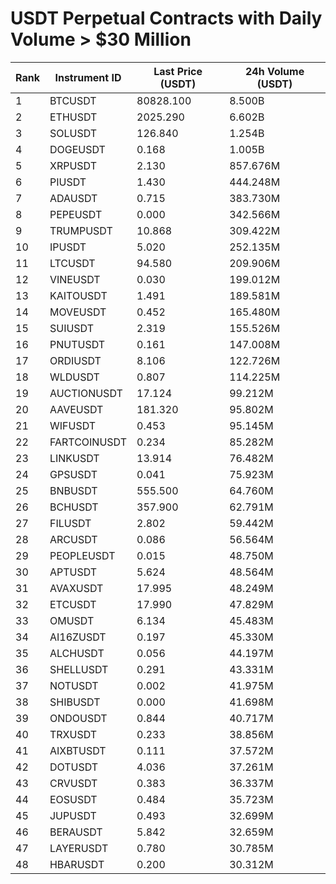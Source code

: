 # USDT Perpetual Contracts with Daily Volume > $30 Million

| Rank | Instrument ID | Last Price (USDT) | 24h Volume (USDT) |
|------|---------------|-------------------|-------------------|
| 1 | BTCUSDT | 80828.100 | 8.500B |
| 2 | ETHUSDT | 2025.290 | 6.602B |
| 3 | SOLUSDT | 126.840 | 1.254B |
| 4 | DOGEUSDT | 0.168 | 1.005B |
| 5 | XRPUSDT | 2.130 | 857.676M |
| 6 | PIUSDT | 1.430 | 444.248M |
| 7 | ADAUSDT | 0.715 | 383.730M |
| 8 | PEPEUSDT | 0.000 | 342.566M |
| 9 | TRUMPUSDT | 10.868 | 309.422M |
| 10 | IPUSDT | 5.020 | 252.135M |
| 11 | LTCUSDT | 94.580 | 209.906M |
| 12 | VINEUSDT | 0.030 | 199.012M |
| 13 | KAITOUSDT | 1.491 | 189.581M |
| 14 | MOVEUSDT | 0.452 | 165.480M |
| 15 | SUIUSDT | 2.319 | 155.526M |
| 16 | PNUTUSDT | 0.161 | 147.008M |
| 17 | ORDIUSDT | 8.106 | 122.726M |
| 18 | WLDUSDT | 0.807 | 114.225M |
| 19 | AUCTIONUSDT | 17.124 | 99.212M |
| 20 | AAVEUSDT | 181.320 | 95.802M |
| 21 | WIFUSDT | 0.453 | 95.145M |
| 22 | FARTCOINUSDT | 0.234 | 85.282M |
| 23 | LINKUSDT | 13.914 | 76.482M |
| 24 | GPSUSDT | 0.041 | 75.923M |
| 25 | BNBUSDT | 555.500 | 64.760M |
| 26 | BCHUSDT | 357.900 | 62.791M |
| 27 | FILUSDT | 2.802 | 59.442M |
| 28 | ARCUSDT | 0.086 | 56.564M |
| 29 | PEOPLEUSDT | 0.015 | 48.750M |
| 30 | APTUSDT | 5.624 | 48.564M |
| 31 | AVAXUSDT | 17.995 | 48.249M |
| 32 | ETCUSDT | 17.990 | 47.829M |
| 33 | OMUSDT | 6.134 | 45.483M |
| 34 | AI16ZUSDT | 0.197 | 45.330M |
| 35 | ALCHUSDT | 0.056 | 44.197M |
| 36 | SHELLUSDT | 0.291 | 43.331M |
| 37 | NOTUSDT | 0.002 | 41.975M |
| 38 | SHIBUSDT | 0.000 | 41.698M |
| 39 | ONDOUSDT | 0.844 | 40.717M |
| 40 | TRXUSDT | 0.233 | 38.856M |
| 41 | AIXBTUSDT | 0.111 | 37.572M |
| 42 | DOTUSDT | 4.036 | 37.261M |
| 43 | CRVUSDT | 0.383 | 36.337M |
| 44 | EOSUSDT | 0.484 | 35.723M |
| 45 | JUPUSDT | 0.493 | 32.699M |
| 46 | BERAUSDT | 5.842 | 32.659M |
| 47 | LAYERUSDT | 0.780 | 30.785M |
| 48 | HBARUSDT | 0.200 | 30.312M |
